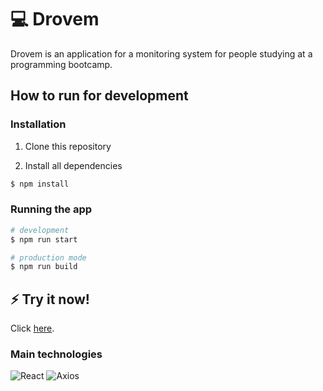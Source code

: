 # 💻 Drovem

Drovem is an application for a monitoring system for people studying at a programming bootcamp.

## How to run for development

### Installation

1. Clone this repository

2. Install all dependencies

```bash
$ npm install
```

### Running the app

```bash
# development
$ npm run start

# production mode
$ npm run build
```

## ⚡ Try it now!

Click [here](https://drovem-front.vercel.app/).


### Main technologies

![React](https://img.shields.io/badge/react-%2320232a.svg?style=flat&logo=react&logoColor=%2361DAFB)
![Axios](https://img.shields.io/badge/axios-671ddf?&style=flat&logo=axios&logoColor=white)